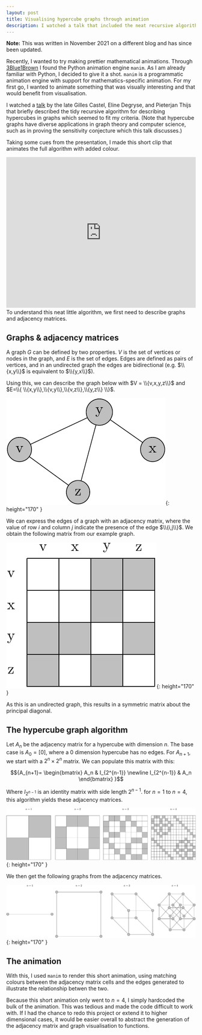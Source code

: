 ```yaml
---
layout: post
title: Visualising hypercube graphs through animation
description: I watched a talk that included the neat recursive algorithm to construct hypercube graphs using adjacency matrices. I'll explain how I made a quick visualisation of this algorithm. 
---
```

**Note:** This was written in November 2021 on a different blog and has since been updated.

Recently, I wanted to try making prettier mathematical animations. Through [3Blue1Brown](https://www.youtube.com/c/3blue1brown) I found the Python animation engine `manim`. As I am already familiar with Python, I decided to give it a shot. `manim` is a programmatic animation engine with support for mathematics-specific animation. For my first go, I wanted to animate something that was visually interesting and that would benefit from visualisation.

I watched a [talk](https://www.youtube.com/watch?v=GDNkDMOxC-I) by the late Gilles Castel, Eline Degryse, and Pieterjan Thijs that briefly described the tidy recursive algorithm for describing hypercubes in graphs which seemed to fit my criteria. (Note that hypercube graphs have diverse applications in graph theory and computer science, such as in proving the sensitivity conjecture which this talk discusses.)

Taking some cues from the presentation, I made this short clip that animates the full algorithm with added colour.

<iframe width="100%" height="400" src="https://www.youtube.com/embed/4Qt7UC-Bds0?vq=hd1080&showinfo=0" title="YouTube video player" frameborder="0" allow="accelerometer; autoplay; clipboard-write; encrypted-media; gyroscope; picture-in-picture; modestbranding" allowfullscreen></iframe>

<br>
To understand this neat little algorithm, we first need to describe graphs and adjacency matrices.

## Graphs & adjacency matrices
A graph $G$ can be defined by two properties. $V$ is the set of vertices or nodes in the graph, and $E$ is the set of edges. Edges are defined as pairs of vertices, and in an undirected graph the edges are bidirectional (e.g. $\\{x,y\\}$ is equivalent to $\\{y,x\\}$).

Using this, we can describe the graph below with $V = \\{v,x,y,z\\}$ and $E=\\{ \\{x,y\\},\\{v,y\\},\\{v,z\\},\\{y,z\\} \\}$.

![A graph with four nodes v,x,y,z. v is connected to y and z, and y is additionally connected to x.](/assets/graph_basic.png){: height="170" }

We can express the edges of a graph with an adjacency matrix, where the value of row $i$ and column $j$ indicate the presence of the edge $\\{i,j\\}$. We obtain the following matrix from our example graph.

![A populated 4 by 4 adjacency matrix with row and column names (v,x,y,z).](/assets/matrix_1.png){: height="170" }

As this is an undirected graph, this results in a symmetric matrix about the principal diagonal.

## The hypercube graph algorithm
Let $A_n$ be the adjacency matrix for a hypercube with dimension $n$. The base case is $A_0=[0]$, where a 0 dimension hypercube has no edges. For $A_{n+1}$, we start with a $2^n \times 2^n$ matrix. We can populate this matrix with this:

$${A_{n+1}= \begin{bmatrix}
A_n & I_{2^{n-1}} \newline
I_{2^{n-1}} & A_n
\end{bmatrix}
}$$

Where $I_{2^{n-1}}$ is an identity matrix with side length $2^{n-1}$. for $n=1$ to $n=4$, this algorithm yields these adjacency matrices.

![Adjacency Matrices from n=1 to n=4](/assets/hypercube_matrix.png){: height="170" }

We then get the following graphs from the adjacency matrices.

![graphs from n=1 to n=4](/assets/graph_shapes.png){: height="170" }

## The animation
With this, I used `manim` to render this short animation, using matching colours between the adjacency matrix cells and the edges generated to illustrate the relationship betwen the two. 

Because this short animation only went to $n=4$, I simply hardcoded the bulk of the animation. This was tedious and made the code difficult to work with. If I had the chance to redo this project or extend it to higher dimensional cases, it would be easier overall to abstract the generation of the adjacency matrix and graph visualisation to functions.